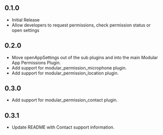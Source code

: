 ## 0.1.0

* Initial Release
* Allow developers to request permissions, check permission status or open settings

## 0.2.0
* Move openAppSettings out of the sub plugins and into the main Modular App Permissions Plugin.
* Add support for modular_permission_microphone plugin.
* Add support for modular_permission_location plugin. 

## 0.3.0
* Add support for modular_permission_contact plugin.

## 0.3.1
* Update README with Contact support information.